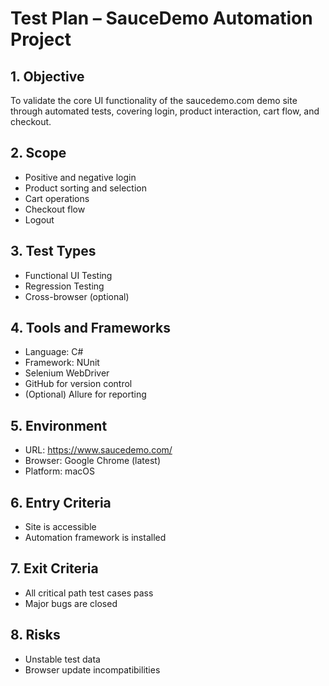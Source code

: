 ﻿# Test Plan – SauceDemo Automation Project

## 1. Objective
To validate the core UI functionality of the saucedemo.com demo site through automated tests, covering login, product interaction, cart flow, and checkout.

## 2. Scope
- Positive and negative login
- Product sorting and selection
- Cart operations
- Checkout flow
- Logout

## 3. Test Types
- Functional UI Testing
- Regression Testing
- Cross-browser (optional)

## 4. Tools and Frameworks
- Language: C#
- Framework: NUnit
- Selenium WebDriver
- GitHub for version control
- (Optional) Allure for reporting

## 5. Environment
- URL: https://www.saucedemo.com/
- Browser: Google Chrome (latest)
- Platform: macOS

## 6. Entry Criteria
- Site is accessible
- Automation framework is installed

## 7. Exit Criteria
- All critical path test cases pass
- Major bugs are closed

## 8. Risks
- Unstable test data
- Browser update incompatibilities
